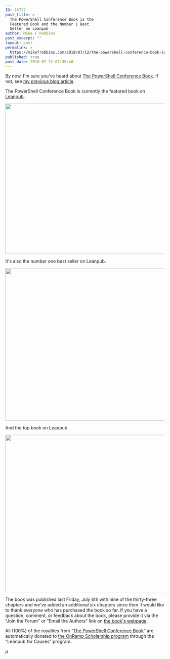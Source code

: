 ```yaml
---
ID: 16727
post_title: >
  The PowerShell Conference Book is the
  Featured Book and the Number 1 Best
  Seller on Leanpub
author: Mike F Robbins
post_excerpt: ""
layout: post
permalink: >
  https://mikefrobbins.com/2018/07/12/the-powershell-conference-book-is-the-featured-book-and-the-number-1-best-seller-on-leanpub/
published: true
post_date: 2018-07-12 07:30:48
---
```

By now, I'm sure you've heard about <a href="https://leanpub.com/powershell-conference-book" target="_blank" rel="noopener">The PowerShell Conference Book</a>. If not, see <a href="https://mikefrobbins.com/2018/07/06/announcing-the-powershell-conference-book/" target="_blank" rel="noopener">my previous blog article</a>.

The PowerShell Conference Book is currently the featured book on <a href="https://leanpub.com/" target="_blank" rel="noopener">Leanpub</a>.

<a href="https://leanpub.com/powershell-conference-book" target="_blank" rel="noopener"><img class="alignnone size-full wp-image-16728" src="https://mikefrobbins.com/wp-content/uploads/2018/07/psconfbook-featured1a.png" alt="" width="859" height="476" /></a>

It's also the number one best seller on Leanpub.

<a href="https://leanpub.com/powershell-conference-book" target="_blank" rel="noopener"><img class="alignnone size-full wp-image-16730" src="https://mikefrobbins.com/wp-content/uploads/2018/07/psconfbook-featured3a.png" alt="" width="859" height="482" /></a>

And the top book on Leanpub.

<a href="https://leanpub.com/powershell-conference-book" target="_blank" rel="noopener"><img class="alignnone size-full wp-image-16729" src="https://mikefrobbins.com/wp-content/uploads/2018/07/psconfbook-featured2a.png" alt="" width="859" height="498" /></a>

The book was published last Friday, July 6th with nine of the thirty-three chapters and we've added an additional six chapters since then. I would like to thank everyone who has purchased the book so far. If you have a question, comment, or feedback about the book, please provide it via the "Join the Forum" or "Email the Authors" link on <a href="https://leanpub.com/powershell-conference-book" target="_blank" rel="noopener">the book's webpage</a>.

All (100%) of the royalties from “<a href="https://leanpub.com/powershell-conference-book" target="_blank" rel="noopener">The PowerShell Conference Book</a>” are automatically donated to <a href="https://powershell.org/summit/summit-onramp/onramp-scholarship/" target="_blank" rel="noopener">the OnRamp Scholarship program</a> through the “Leanpub for Causes” program.

µ